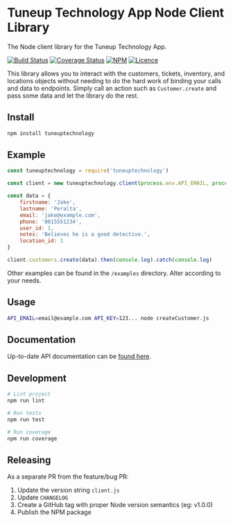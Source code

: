 # Tuneup Technology App Node Client Library

The Node client library for the Tuneup Technology App.

[![Build Status](https://github.com/tuneuptechnology/tuneuptechnology-node/workflows/build/badge.svg)](https://github.com/tuneuptechnology/tuneuptechnology-node/actions)
[![Coverage Status](https://coveralls.io/repos/github/tuneuptechnology/tuneuptechnology-node/badge.svg?branch=main)](https://coveralls.io/github/tuneuptechnology/tuneuptechnology-node?branch=main)
[![NPM](https://img.shields.io/npm/v/tuneuptechnology)](https://www.npmjs.com/package/tuneuptechnology)
[![Licence](https://img.shields.io/github/license/tuneuptechnology/tuneuptechnology-node)](https://opensource.org/licenses/mit-license.php)

This library allows you to interact with the customers, tickets, inventory, and locations objects without needing to do the hard work of binding your calls and data to endpoints. Simply call an action such as `Customer.create` and pass some data and let the library do the rest.

## Install

```bash
npm install tuneuptechnology
```

## Example

```javascript
const tuneuptechnology = require('tuneuptechnology')

const client = new tuneuptechnology.client(process.env.API_EMAIL, process.env.API_KEY)

const data = {
    firstname: 'Jake',
    lastname: 'Peralta',
    email: 'jake@example.com',
    phone: '8015551234',
    user_id: 1,
    notes: 'Believes he is a good detective.',
    location_id: 1
}

client.customers.create(data).then(console.log).catch(console.log)
```

Other examples can be found in the `/examples` directory. Alter according to your needs.

## Usage

```bash
API_EMAIL=email@example.com API_KEY=123... node createCustomer.js
```

## Documentation

Up-to-date API documentation can be [found here](https://app.tuneuptechnology.com/docs/api).

## Development

```bash
# Lint project
npm run lint

# Run tests
npm run test

# Run coverage
npm run coverage
```

## Releasing

As a separate PR from the feature/bug PR:

1. Update the version string `client.js`
1. Update `CHANGELOG`
1. Create a GitHub tag with proper Node version semantics (eg: v1.0.0)
1. Publish the NPM package

